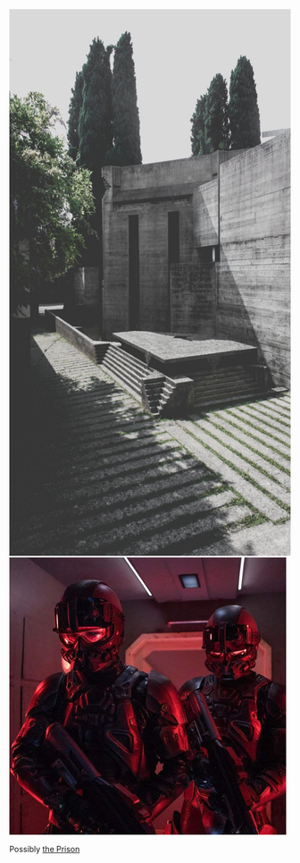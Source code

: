 <img src="../resources/573dd9a2bc2044529054b3009449104d.jpg" alt="DIHbj3xWAAUgoe0.jpg" width="652" height="978" class="jop-noMdConv">

<img src="../resources/8e4d1288cc10416180da69907f268428.jpg" alt="8e92e83c846a30ff4861283448fa7f6e.jpg" width="496" height="496">

Possibly [the Prison](/p/fde64cac01824d63a685fa2cd4695b38)
